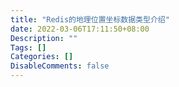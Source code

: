 ```yaml
---
title: "Redis的地理位置坐标数据类型介绍"
date: 2022-03-06T17:11:50+08:00
Description: ""
Tags: []
Categories: []
DisableComments: false
---
```

